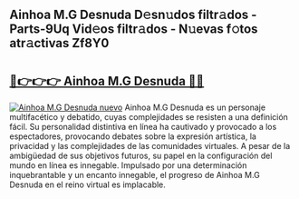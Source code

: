 ## Ainhoa M.G Desnuda D𝚎sn𝚞dos filtr𝚊dos - Parts-9Uq Vid𝚎os filtr𝚊dos - N𝚞evas f𝚘tos atr𝚊ctivas Zf8Y0

# <h2><a href="http://mb9h84.tromn.icu/?c=Ainhoa+M.G+Desnuda">🔗👉👉👉 Ainhoa M.G Desnuda 🔗🔗</a></h2>

[![Ainhoa M.G Desnuda nuevo](https://i.imgur.com/pEAQMta.gif)](http://mb9h84.tromn.icu/?c=Ainhoa+M.G+Desnuda)
Ainhoa M.G Desnuda es un personaje multifacético y debatido, cuyas complejidades se resisten a una definición fácil.  Su personalidad distintiva en línea ha cautivado y provocado a los espectadores, provocando debates sobre la expresión artística, la privacidad y las complejidades de las comunidades virtuales. A pesar de la ambigüedad de sus objetivos futuros, su papel en la configuración del mundo en línea es innegable. Impulsado por una determinación inquebrantable y un encanto innegable, el progreso de Ainhoa M.G Desnuda en el reino virtual es implacable.
